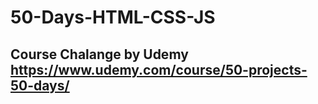 # 50-Days-HTML-CSS-JS

## Course Chalange by Udemy https://www.udemy.com/course/50-projects-50-days/
